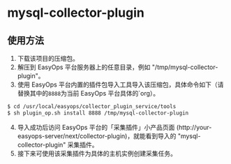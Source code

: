 # mysql-collector-plugin

## 使用方法

1. 下载该项目的压缩包。
2. 解压到 EasyOps 平台服务器上的任意目录，例如 "/tmp/mysql-collector-plugin"。
3. 使用 EasyOps 平台内置的插件包导入工具导入该压缩包，具体命令如下（请替换其中的`8888`为当前 EasyOps 平台具体的`org）。

```sh
$ cd /usr/local/easyops/collector_plugin_service/tools
$ sh plugin_op.sh install 8888 /tmp/mysql-collector-plugin
```

4. 导入成功后访问 EasyOps 平台的「采集插件」小产品页面 (http://your-easyops-server/next/collector-plugin)，就能看到导入的 "mysql-collector-plugin" 采集插件。
5. 接下来可使用该采集插件为具体的主机实例创建采集任务。
